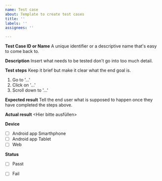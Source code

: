 ```yaml
---
name: Test case
about: Template to create test cases
title: ''
labels: ''
assignees: ''

---
```


**Test Case ID or Name**
A unique identifier or a descriptive name that's easy to come back to.

**Description**
Insert what needs to be tested don't go into too much detail.

**Test steps**
Keep it brief but make it clear what the end goal is.

1. Go to '...'
2. Click on '...'
3. Scroll down to '...'

**Expected result**
Tell the end user what is supposed to happen once they have completed the steps above. 

**Actual result**
 <Hier bitte ausfüllen>

**Device**
- [ ] Android app Smarthphone
- [ ] Android app Tablet
- [ ] Web

**Status**
- [ ] Passt
- [ ] Fail

